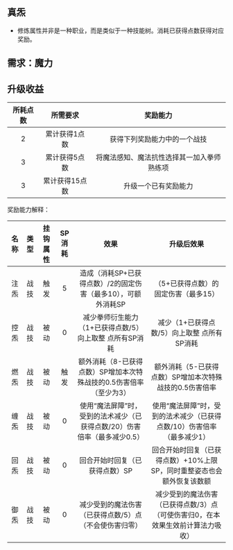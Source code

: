 ## 真炁

* 修炼属性并非是一种职业，而是类似于一种技能树。消耗已获得点数获得对应奖励。

## 需求：魔力

## 升级收益

所耗点数|所需要求|奖励能力
:--:|:--:|:--:
2|累计获得1点数|获得下列奖励能力中的一个战技
3|累计获得5点数|将魔法感知、魔法抗性选择其一加入拳师熟练项
3|累计获得15点数|升级一个已有奖励能力

奖励能力解释：

名称|类型|挂钩属性|SP消耗|效果|升级后效果
:--:|:--:|:--:|:--:|:--:|:--:
注炁|战技|触发|5|造成（消耗SP+已获得点数）/2的固定伤害（最多10），可额外消耗SP|（5+已获得点数）的固定伤害（最多15）
控炁|战技|被动|0|减少拳师衍生能力（1+已获得点数/5）向上取整 点所有SP消耗|减少（1+已获得点数/5）向上取整 点所有SP消耗
燃炁|战技|被动|触发|额外消耗（8-已获得点数）SP增加本次特殊战技的0.5伤害倍率（至少为3）|额外消耗（5-已获得点数）SP增加本次特殊战技的0.5伤害倍率
缠炁|战技|被动|0|使用“魔法屏障”时，受到的法术减少（已获得点数/20）伤害倍率（最多减少0.5）|使用“魔法屏障”时，受到的法术减少（已获得点数/10）伤害倍率（最多减少1）
回炁|战技|被动|0|回合开始时回复（已获得点数）SP|回合开始时回复（已获得点数）+10%上限SP，同时重整姿态也会额外恢复该数额
御炁|战技|被动|0|减少受到的魔法伤害（已获得点数/5）点（不会使伤害归零）|减少受到的魔法伤害（已获得点数/3）点（可使伤害归0，在本效果生效前计算法力吸收）